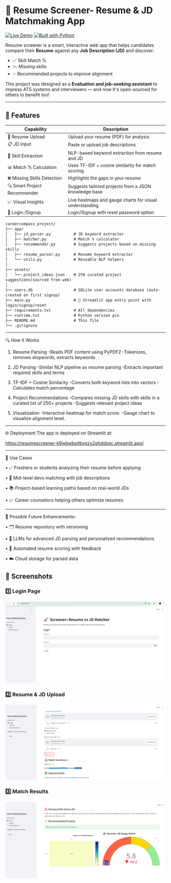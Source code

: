 # 🚀 Resume Screener- Resume & JD Matchmaking App

[![Live Demo](https://img.shields.io/badge/Live-Demo-green?style=for-the-badge&logo=render)](https://resumescreener-k9wbwbpjtbxqzs2qhdsbqc.streamlit.app/)
[![Built with Python](https://img.shields.io/badge/Built%20with-Python-blue.svg?style=for-the-badge&logo=python)](#tech-stack)

Resume screener is a smart, interactive web app that helps candidates compare their **Resume** against any **Job Description (JD)** and discover:
- ✅ Skill Match %
- 📉 Missing skills
- 💡 Recommended projects to improve alignment

This project was designed as a **Evaluation and job-seeking assistant** to impress ATS systems and interviewers — and now it's open-sourced for others to benefit too!

---

## 🌟 Features

| Capability                      | Description                                                                 |
|----------------------------------|-----------------------------------------------------------------------------|
| 📄 Resume Upload                | Upload your resume (PDF) for analysis                                      |
| 📋 JD Input                     | Paste or upload job descriptions                                           |
| 🧠 Skill Extraction             | NLP-based keyword extraction from resume and JD                            |
| 📊 Match % Calculation          | Uses TF-IDF + cosine similarity for match scoring                          |
| ❌ Missing Skills Detection     | Highlights the gaps in your resume                                         |
| 🔍 Smart Project Recommender   | Suggests tailored projects from a JSON knowledge base                      |
| 📈 Visual Insights              | Live heatmaps and gauge charts for visual understanding                    |
| 🔐 Login /Signup                | Login/Signup with reset password option



```
careercompass_project/
├── app/
│   ├── jd_parser.py          # JD keyword extractor
│   ├── matcher.py            # Match % calculator
│   ├── recommender.py        # Suggests projects based on missing skills
│   ├── resume_parser.py      # Resume keyword extractor
│   └── utils.py              # Reusable NLP helpers
│
├── assets/
│   └── project_ideas.json    # 250 curated project suggestions(sourced from web)
│
├── users.db                  # SQLite user accounts database (auto-created on first signup)
├── main.py                   # 🚀 Streamlit app entry point with login/signup/reset
├── requirements.txt          # All dependencies
├── runtime.txt               # Python version pin
├── README.md                 # This file
└── .gitignore

```
---

🔍 How It Works
1. Resume Parsing
   -Reads PDF content using PyPDF2
   -Tokenizes, removes stopwords, extracts keywords

2. JD Parsing
   -Similar NLP pipeline as resume parsing
   -Extracts important required skills and terms

3. TF-IDF + Cosine Similarity
   -Converts both keyword lists into vectors
   -Calculates match percentage

4. Project Recommendations
   -Compares missing JD skills with skills in a curated list of 250+ projects
   -Suggests relevant project ideas
5. Visualization
   -Interactive heatmap for match score.
   -Gauge chart to visualize alignment level.
---



🌐 Deployment
The app is deployed on Streamlit at:

https://resumescreener-k9wbwbpjtbxqzs2qhdsbqc.streamlit.app/

---


🧠 Use Cases

• ✅ Freshers or students analyzing their resume before applying

• 🎯 Mid-level devs matching with job descriptions

• 📚 Project-based learning paths based on real-world JDs

• 📈 Career counselors helping others optimize resumes


---

🧩 Possible Future Enhancements-

• 🗂 Resume repository with versioning

• 🧠 LLMs for advanced JD parsing and personalized recommendations

• 🧪 Automated resume scoring with feedback

• ☁️ Cloud storage for parsed data



## 📸 Screenshots

### 1️⃣ Login Page
![Login Page](assets/ss1.png)

### 2️⃣ Resume & JD Upload
![Resume & JD Upload](assets/ss2.png)

### 3️⃣ Match Results
![Match Results](assets/ss3.png)

